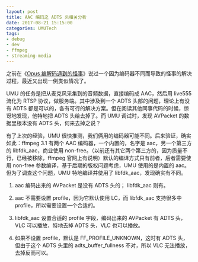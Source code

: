 ```yaml
---
layout: post
title: AAC 编码之 ADTS 头相关分析
date: 2017-08-21 15:15:00
categories: UMUTech
tags:
- debug
- dev
- ffmpeg
- streaming-media
---
```

之前在《[Opus 编解码遇到的怪事](/2017/07/01/umutech-opus-debugging/)》说过一个因为编码器不同而导致的怪事的解决过程，最近又出现一例类似情况了。

UMU 的任务是把从麦克风采集到的音频数据，直接编码成 AAC，然后用 live555 流化为 RTSP 协议，做服务端。其中涉及到一个 ADTS 头部的问题，理论上有没有 ADTS 都是可以的，各有可行的解决方案。但在阅读其他同事代码的时候，惊讶地发现，他特地把 ADTS 头给去掉了。而 UMU 调试时，发现 AVPacket 的数据里根本没有 ADTS 头，何来去掉之说？

有了上次的经验，UMU 很快推测，我们俩用的编码器可能不同。后来验证，确实如此：ffmpeg 3.1 有两个 AAC 编码器，一个内置的，名字是 aac，另一个第三方的 libfdk_aac，商业使用 non-free。（以前还有其它两个第三方的，因为质量不行，已经被移除，ffmpeg 官网上有说明）默认的编译方式只有前者，后者需要使用 non-free 参数编译，基于后期的版权问题考虑，UMU 使用的是内置的 aac。但为了调查这个问题，UMU 特地编译并使用了 libfdk_aac，发现确实有不同。

1. aac 编码出来的 AVPacket 是没有 ADTS 头的； libfdk_aac 则有。

2. aac 不需要设置 profile，因为它默认使用 LC，而 libfdk_aac 支持很多中 profile，所以需要设置一个合适的。

3. libfdk_aac 设置合适的 profile 字段，编码出来的 AVPacket 有 ADTS 头，VLC 可以播放，特地去掉 ADTS 头，VLC 也可以播放。

4. 如果不设置 profile，默认是 FF_PROFILE_UNKNOWN，这时有 ADTS 头，但由于这个 ADTS 头里的 adts_buffer_fullness 不对，所以 VLC 无法播放，去掉反而可以。
